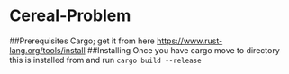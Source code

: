 # Cereal-Problem
##Prerequisites
Cargo; get it from here https://www.rust-lang.org/tools/install
##Installing
Once you have cargo move to directory this is installed from and run `cargo build --release`